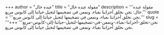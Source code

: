 +++
author = "عبده خال"
title = "مقولة عبده خال"
description = '''مقولة عبده خال: نحن نخلق أحزاننا بغباء، ونمعن في تضخيمها لتحيل حياتنا إلى كابوس مريع.'''
quote = '''نحن نخلق أحزاننا بغباء، ونمعن في تضخيمها لتحيل حياتنا إلى كابوس مريع.'''
slug = '''نحن-نخلق-أحزاننا-بغباء،-ونمعن-في-تضخيمها-لتحيل-حياتنا-إلى-كابوس-مريع'''
+++
نحن نخلق أحزاننا بغباء، ونمعن في تضخيمها لتحيل حياتنا إلى كابوس مريع.
